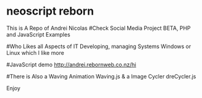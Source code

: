 # neoscript reborn

This is A Repo of Andrei Nicolas
#Check Social Media Project BETA, PHP and JavaScript Examples


#Who Likes all Aspects of IT
Developing, managing Systems Windows or Linux which I like more

#JavaScript demo http://andrei.rebornweb.co.nz/hi

#There is Also a Waving Animation Waving.js & a Image Cycler dreCycler.js



Enjoy
